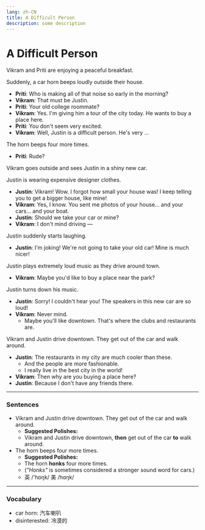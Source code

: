 ```yaml
---
lang: zh-CN
title: A Difficult Person
description: some description
---
```


# A Difficult Person

Vikram and Priti are enjoying a peaceful breakfast.

Suddenly, a car horn beeps loudly outside their house.

- **Priti**: Who is making all of that noise so early in the morning?
- **Vikram**: That must be Justin.
- **Priti**: Your old college roommate?
- **Vikram**: Yes. I'm giving him a tour of the city today. He wants to buy a place here.
- **Priti**: You don't seem very excited.
- **Vikram**: Well, Justin is a difficult person. He's very ...

The horn beeps four more times.

- **Priti**: Rude?

Vikram goes outside and sees Justin in a shiny new car.

Justin is wearing expensive designer clothes.

- **Justin**: Vikram! Wow. I forgot how small your house was! I keep telling you to get a bigger house, like mine!
- **Vikram**: Yes, I know. You sent me photos of your house... and your cars... and your boat.
- **Justin**: Should we take your car or mine?
- **Vikram**: I don't mind driving —

Justin suddenly starts laughing.

- **Justin**: I'm joking! We're not going to take your old car! Mine is much nicer!

Justin plays extremely loud music as they drive around town.

- **Vikram**: Maybe you'd like to buy a place near the park?

Justin turns down his music.

- **Justin**: Sorry! I couldn't hear you! The speakers in this new car are so loud!
- **Vikram**: Never mind.
  - Maybe you'll like downtown. That's where the clubs and restaurants are.

Vikram and Justin drive downtown. They get out of the car and walk around.

- **Justin**: The restaurants in my city are much cooler than these.
  - And the people are more fashionable.
  - I really live in the best city in the world!
- **Vikram**: Then why are you buying a place here?
- **Justin**: Because I don't have any friends there.

---

### Sentences

- Vikram and Justin drive downtown. They get out of the car and walk around.
  - **Suggested Polishes:**
  - Vikram and Justin drive downtown, **then** get out of the car **to** walk around.
- The horn beeps four more times.
  - **Suggested Polishes:**
  - The horn **honks** four more times.
  - (_"Honks"_ is sometimes considered a stronger sound word for cars.)
  - 英 /'hɒŋk/ 美 /hɑŋk/

---

### Vocabulary

- car horn: 汽车喇叭
- disinterested: 冷漠的
